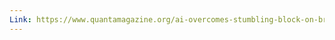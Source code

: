 ```yaml
---
Link: https://www.quantamagazine.org/ai-overcomes-stumbling-block-on-brain-inspired-hardware-20220217/
---
```

